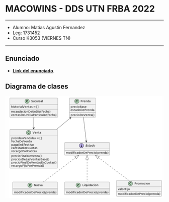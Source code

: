 # MACOWINS - DDS UTN FRBA 2022
---
- Alumno: Matias Agustin Fernandez
- Leg: 1731452
- Curso K3053 (VIERNES TN)
---
## Enunciado
- [**Link del enunciado**](https://docs.google.com/document/d/1mjWKl9YH9Bb39iIUl1bQj_xhx_-CjCAMpcAXRqKhVjU/edit).
## Diagrama de clases
<img src="src/macowinsUMLdds.png">

